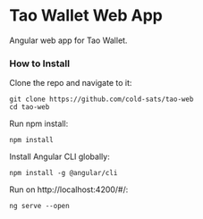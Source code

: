 # Tao Wallet Web App
Angular web app for Tao Wallet.

### How to Install

Clone the repo and navigate to it:
```
git clone https://github.com/cold-sats/tao-web
cd tao-web
```

Run npm install:
```
npm install
```

Install Angular CLI globally:
```
npm install -g @angular/cli
```

Run on http://localhost:4200/#/:
```
ng serve --open
```
